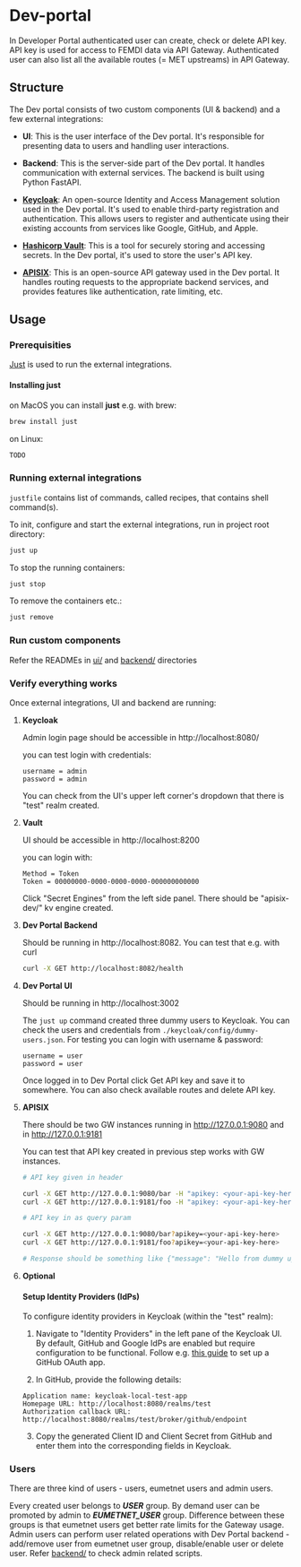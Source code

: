 # Dev-portal
In Developer Portal authenticated user can create, check or delete API key. API key is used for access to FEMDI data via API Gateway. Authenticated user can also list all the available routes (= MET upstreams) in API Gateway.

## Structure
The Dev portal consists of two custom components (UI & backend) and a few external integrations:

* **UI**: This is the user interface of the Dev portal. It's responsible for presenting data to users and handling user interactions.

* **Backend**: This is the server-side part of the Dev portal. It handles communication with external services. The backend is built using Python FastAPI.

* [**Keycloak**](https://www.keycloak.org/): An open-source Identity and Access Management solution used in the Dev portal. It's used to enable third-party registration and authentication. This allows users to register and authenticate using their existing accounts from services like Google, GitHub, and Apple.

* [**Hashicorp Vault**](https://www.vaultproject.io/): This is a tool for securely storing and accessing secrets. In the Dev portal, it's used to store the user's API key.

* [**APISIX**](https://apisix.apache.org/): This is an open-source API gateway used in the Dev portal. It handles routing requests to the appropriate backend services, and provides features like authentication, rate limiting, etc.

## Usage

### Prerequisities

[Just](https://just.systems/man/en/) is used to run the external integrations.

#### Installing just

on MacOS you can install **just** e.g. with brew:
```bash
brew install just
```

on Linux: 
```bash
TODO
```

### Running external integrations

`justfile` contains list of commands, called recipes, that contains shell command(s).

To init, configure and start the external integrations, run in project root directory:

```sh
just up
```

To stop the running containers:

```sh
just stop
```

To remove the containers etc.:
```sh
just remove
```

### Run custom components
Refer the READMEs in [ui/](ui/) and [backend/](backend/) directories

### Verify everything works
Once external integrations, UI and backend are running:

1. **Keycloak**

    Admin login page should be accessible in http://localhost:8080/

    you can test login with credentials:
    ```
    username = admin
    password = admin
    ```

    You can check from the UI's upper left corner's dropdown that there is "test" realm created.

2. **Vault**

    UI should be accessible in http://localhost:8200
    
    you can login with:
    ```
    Method = Token
    Token = 00000000-0000-0000-0000-000000000000
    ```

    Click "Secret Engines" from the left side panel. There should be "apisix-dev/" kv engine created.

3. **Dev Portal Backend**

    Should be running in http://localhost:8082. You can test that e.g. with curl
    ```sh
    curl -X GET http://localhost:8082/health
    ```
4. **Dev Portal UI**

    Should be running in http://localhost:3002

    The `just up` command created three dummy users to Keycloak. You can check the users and credentials from `./keycloak/config/dummy-users.json`. For testing you can login with username & password:
    ```
    username = user
    password = user
    ```
    Once logged in to Dev Portal click Get API key and save it to somewhere. You can also check available routes and delete API key.

5. **APISIX**

    There should be two GW instances running in http://127.0.0.1:9080 and in http://127.0.0.1:9181

    You can test that API key created in previous step works with GW instances.

    ```sh
    # API key given in header

    curl -X GET http://127.0.0.1:9080/bar -H "apikey: <your-api-key-here>"
    curl -X GET http://127.0.0.1:9181/foo -H "apikey: <your-api-key-here>"

    # API key in as query param

    curl -X GET http://127.0.0.1:9080/bar?apikey=<your-api-key-here>
    curl -X GET http://127.0.0.1:9181/foo?apikey=<your-api-key-here>

    # Response should be something like {"message": "Hello from dummy upstream server web1"}

    ```

6. **Optional**

    #### Setup Identity Providers (IdPs)
    To configure identity providers in Keycloak (within the "test" realm):

    1. Navigate to "Identity Providers" in the left pane of the Keycloak UI. By default, GitHub and Google IdPs are enabled but require configuration to be functional. Follow e.g. [this guide](https://medium.com/keycloak/setting-up-keycloak-using-github-identity-provider-in-express-314e511a240b.) to set up a GitHub OAuth app.

    2. In GitHub, provide the following details:
    ```
    Application name: keycloak-local-test-app
    Homepage URL: http://localhost:8080/realms/test
    Authorization callback URL: http://localhost:8080/realms/test/broker/github/endpoint
    ```

    3. Copy the generated Client ID and Client Secret from GitHub and enter them into the corresponding fields in Keycloak.

### Users

There are three kind of users - users, eumetnet users and admin users. 

Every created user belongs to ***USER*** group. By demand user can be promoted by admin to ***EUMETNET_USER*** group. Difference between these groups is that eumetnet users get better rate limits for the Gateway usage. Admin users can perform user related operations with Dev Portal backend - add/remove user from eumetnet user group, disable/enable user or delete user. Refer [backend/](backend/) to check admin related scripts.